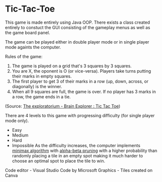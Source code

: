 # Tic-Tac-Toe

This game is made entirely using Java OOP. There exists a class created entirely to constuct the GUI consisting of the gameplay menus as well as the game board panel.

The game can be played either in double player mode or in single player mode againts the computer.

Rules of the game:
1. The game is played on a grid that's 3 squares by 3 squares.
2. You are X, the oponent is O (or vice-versa). Players take turns putting their marks in empty squares.
3. The first player to get 3 of their marks in a row (up, down, across, or diagonally) is the winner.
4. When all 9 squares are full, the game is over. If no player has 3 marks in a row, the game ends in a tie.

(Source: [The exploratorium - Brain Explorer : Tic Tac Toe](https://www.exploratorium.edu/brain_explorer/tictactoe.html))

There are 4 levels to this game with progressing difficulty (for single player mode only).
- Easy
- Medium
- Hard
- Impossible
As the difficulty increases, the computer implements [minimax algorithm](https://en.wikipedia.org/wiki/Minimax) with [alpha-beta pruning](https://en.wikipedia.org/wiki/Alpha%E2%80%93beta_pruning) with a higher probability than randomly placing a tile in an empty spot making it much harder to choose an optimal spot to place the tile to win.

Code editor - Visual Studio Code by Microsoft
Graphics - Tiles created on Canva
